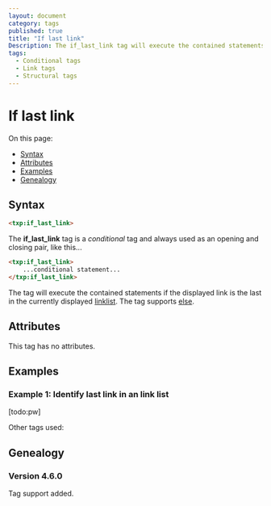 ```yaml
---
layout: document
category: tags
published: true
title: "If last link"
Description: The if_last_link tag will execute the contained statements if the displayed link is the last in the currently displayed link list.
tags:
  - Conditional tags
  - Link tags
  - Structural tags
---
```


# If last link

On this page:

* [Syntax](#syntax)
* [Attributes](#attributes)
* [Examples](#examples)
* [Genealogy](#genealogy)

## Syntax

~~~ html
<txp:if_last_link>
~~~

The **if_last_link** tag is a *conditional* tag and always used as an opening and closing pair, like this...

~~~ html
<txp:if_last_link>
    ...conditional statement...
</txp:if_last_link>
~~~

The tag will execute the contained statements if the displayed link is the last in the currently displayed [linklist](linklist). The tag supports [else](else).

## Attributes

This tag has no attributes.

## Examples

### Example 1: Identify last link in an link list

[todo:pw]

Other tags used:

## Genealogy

### Version 4.6.0

Tag support added.
